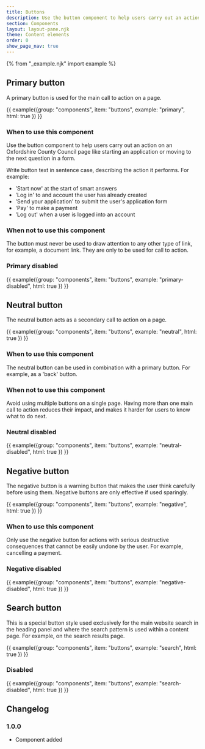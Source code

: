 ```yaml
---
title: Buttons
description: Use the button component to help users carry out an action on a OCC page
section: Components
layout: layout-pane.njk
theme: Content elements
order: 0
show_page_nav: true
---
```


{% from "_example.njk" import example %}

## Primary button

A primary button is used for the main call to action on a page.

{{ example({group: "components", item: "buttons", example: "primary", html: true }) }}

### When to use this component 

Use the button component to help users carry out an action on an Oxfordshire County Council page like starting an application or moving to the next question in a form.

Write button text in sentence case, describing the action it performs. For example:

- 'Start now' at the start of smart answers 
- 'Log in' to and account the user has already created
- 'Send your application' to submit the user's application form
- 'Pay' to make a payment
- 'Log out' when a user is logged into an account

### When not to use this component

The button must never be used to draw attention to any other type of link, for example, a document link. They are only to be used for call to action.

### Primary disabled 

{{ example({group: "components", item: "buttons", example: "primary-disabled", html: true }) }}

## Neutral button

The neutral button acts as a secondary call to action on a page. 

{{ example({group: "components", item: "buttons", example: "neutral", html: true }) }}

### When to use this component

The neutral button can be used in combination with a primary button. For example, as a 'back' button.

### When not to use this component

Avoid using multiple buttons on a single page. Having more than one main call to action reduces their impact, and makes it harder for users to know what to do next.

### Neutral disabled 

{{ example({group: "components", item: "buttons", example: "neutral-disabled", html: true }) }}

## Negative button

The negative button is a warning button that makes the user think carefully before using them. Negative buttons are only effective if used sparingly.

{{ example({group: "components", item: "buttons", example: "negative", html: true }) }}

### When to use this component

Only use the negative button for actions with serious destructive consequences that cannot be easily undone by the user. For example, cancelling a payment.

### Negative disabled 

{{ example({group: "components", item: "buttons", example: "negative-disabled", html: true }) }}


## Search button

This is a special button style used exclusively for the main website search in the heading panel and where the search pattern is used within a content page. For example, on the search results page.

{{ example({group: "components", item: "buttons", example: "search", html: true }) }}

### Disabled 

{{ example({group: "components", item: "buttons", example: "search-disabled", html: true }) }}

## Changelog

### 1.0.0

- Component added